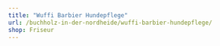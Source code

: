 ```yaml
---
title: "Wuffi Barbier Hundepflege"
url: /buchholz-in-der-nordheide/wuffi-barbier-hundepflege/
shop: Friseur
---
```

